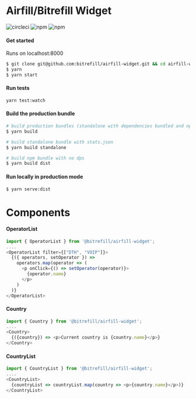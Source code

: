 # Airfill/Bitrefill Widget

![circleci](https://img.shields.io/circleci/project/github/bitrefill/airfill-widget.svg?maxAge=2592000)
![npm](https://img.shields.io/npm/dm/@bitrefill/airfill-widget.svg?maxAge=2592000)
![npm](https://img.shields.io/npm/v/@bitrefill/airfill-widget.svg?maxAge=2592000)

#### Get started

Runs on localhost:8000

```sh
$ git clone git@github.com:bitrefill/airfill-widget.git && cd airfill-widget
$ yarn
$ yarn start
```

#### Run tests

```sh
yarn test:watch
```

#### Build the production bundle

```sh
# build production bundles (standalone with dependencies bundled and npm bundle with no deps)
$ yarn build

# build standalone bundle with stats.json
$ yarn build standalone

# build npm bundle with no dps
$ yarn build dist
```

#### Run locally in production mode

```sh
$ yarn serve:dist
```

# Components

#### OperatorList

```javascript
import { OperatorList } from '@bitrefill/airfill-widget';
....
<OperatorList filter={["DTH", "VOIP"]}>
  {({ operators, setOperator }) =>
    operators.map(operator => (
      <p onClick={() => setOperator(operator)}>
        {operator.name}
      </p>
    )
  )}
</OperatorList>
```

#### Country

```javascript
import { Country } from '@bitrefill/airfill-widget';
....
<Country>
  {({country}) => <p>Current country is {country.name}</p>}
</Country>
```

#### CountryList

```javascript
import { CountryList } from '@bitrefill/airfill-widget';
....
<CountryList>
  {countryList => countryList.map(country => <p>{country.name}</p>)}
</CountryList>
```
